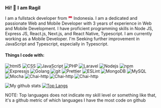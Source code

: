 ### Hi! 👋 I am Ragil    

I am a fullstack developer from <img src="data:image/svg+xml;base64,PHN2ZyBpZD0iTGF5ZXJfMSIgaGVpZ2h0PSI1MTIiIHZpZXdCb3g9IjAgMCAxMjggMTI4IiB3aWR0aD0iNTEyIiB4bWxucz0iaHR0cDovL3d3dy53My5vcmcvMjAwMC9zdmciIGRhdGEtbmFtZT0iTGF5ZXIgMSI+PHBhdGggZD0ibTEyIDI3Ljc1MWgxMDR2NzIuNDk3aC0xMDR6IiBmaWxsPSIjZDYwYTJlIi8+PHBhdGggZD0ibTEyIDY0aDEwNHYzNi4yNDloLTEwNHoiIGZpbGw9IiNmMGYwZjAiLz48L3N2Zz4=" width="14"/> Indonesia. I am a dedicated and passionate Web and Mobile Developer with 3 years of experience in Web and Mobile Development. I have proficient programming skills in Node JS, Express JS, React.js, Next.js, and React Native, Typescript. I am currently working as a Mobile Developer. I'm Seeking further improvement in JavaScript and Typescript, especially in Typescript.

#### Things I code with: 
<img alt="html5" src="https://img.shields.io/badge/-HTML5-E34F26?style=flat-square&logo=html5&logoColor=white" /> <img alt="CSS" src="https://img.shields.io/badge/-CSS-1572B6?style=flat-square&logo=css3&logoColor=white" /> <img alt="JavaScript" src="https://img.shields.io/badge/-JavaScript-F5D032?style=flat-square&logo=javascript&logoColor=white" /> <img alt="PHP" src="https://img.shields.io/badge/-PHP-7377AD?style=flat-square&logo=php&logoColor=white" /> <img alt="Laravel" src="https://img.shields.io/badge/-Laravel-F35045?style=flat-square&logo=laravel&logoColor=white" /> <img alt="Nodejs" src="https://img.shields.io/badge/-Nodejs-43853d?style=flat-square&logo=Node.js&logoColor=white" /> <img alt="npm" src="https://img.shields.io/badge/-NPM-CB3837?style=flat-square&logo=npm&logoColor=white" /> <img alt="Expressjs" src="https://img.shields.io/badge/-Expressjs-43853d?style=flat-square&logo=express&logoColor=white" /> <img alt="Golang" src="https://img.shields.io/badge/-Golang-67D0DE?style=flat-square&logo=go&logoColor=white" /> <img alt="git" src="https://img.shields.io/badge/-Git-F05032?style=flat-square&logo=git&logoColor=white" /> <img alt="Prettier" src="https://img.shields.io/badge/-Prettier-F7B93E?style=flat-square&logo=prettier&logoColor=white" /> <img alt="ESLint" src="https://img.shields.io/badge/-ESLint-3831CA?style=flat-square&logo=eslint&logoColor=white" /> <img alt="MongoDB" src="https://img.shields.io/badge/-MongoDB-13aa52?style=flat-square&logo=mongodb&logoColor=white" /> <img alt="MySQL" src="https://img.shields.io/badge/-MySQL-005E86?style=flat-square&logo=mysql&logoColor=white" /> <img alt="Mocha" src="https://img.shields.io/badge/-Mocha-8D6849?style=flat-square&logo=mocha&logoColor=white" /> <img alt="Chai-http" src="https://img.shields.io/badge/-Chai-F7EED9?style=flat-square&logo-data=&logoColor=white" /> <img alt="Chai-http" src="https://img.shields.io/badge/-Typescript-1572B6?style=flat-square&logo=typescript&logoColor=white" /> <img alt="Chai-http" src="https://img.shields.io/badge/-Jest-ffffff?style=flat-square&logo=jest&logoColor=8D6849" /> 


![My github stats](https://github-readme-stats.vercel.app/api?username=sipamungkas&count_private=true&show_icons=true&line_height=40)
[![Top Langs](https://github-readme-stats.vercel.app/api/top-langs/?username=sipamungkas)](https://github.com/sipamungkas/github-readme-stats)

NOTE: Top languages does not indicate my skill level or something like that, it's a github metric of which languages I have the most code on github
